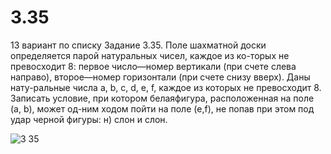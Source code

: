 # 3.35
13 вариант по списку
Задание 3.35. Поле шахматной доски определяется парой натуральных чисел, каждое из ко-торых не превосходит 8: первое число—номер вертикали (при счете слева направо), второе—номер горизонтали (при счете снизу вверх). Даны нату-ральные числа a, b, c, d, e, f, каждое из которых не превосходит 8. Записать условие, при котором белаяфигура, расположенная на поле (a, b), может од-ним ходом пойти на поле (e,f), не попав при этом под удар черной фигуры: н) слон и слон.

![3 35](https://user-images.githubusercontent.com/85027066/196477345-446dbfe4-8aea-41f1-83cb-5b4f306ea62a.png)
